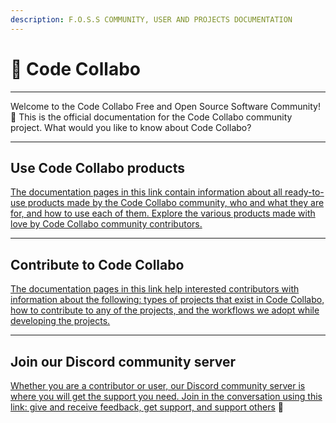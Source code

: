 ```yaml
---
description: F.O.S.S COMMUNITY, USER AND PROJECTS DOCUMENTATION
---
```


# 👋 Code Collabo

***

Welcome to the Code Collabo Free and Open Source Software Community! 🙌 This is the official documentation for the Code Collabo community project. What would you like to know about Code Collabo?

***

## Use Code Collabo products

[The documentation pages in this link contain information about all ready-to-use products made by the Code Collabo community, who and what they are for, and how to use each of them. Explore the various products made with love by Code Collabo community contributors.](https://code-collabo.gitbook.io/docs/)

***

## Contribute to Code Collabo

[The documentation pages in this link help interested contributors with information about the following: types of projects that exist in Code Collabo, how to contribute to any of the projects, and the workflows we adopt while developing the projects.](https://code-collabo.gitbook.io/docs/)

***

## Join our Discord community server

[Whether you are a contributor or user, our Discord community server is where you will get the support you need. Join in the conversation using this link: give and receive feedback, get support, and support others](https://discord.gg/p3YSnWfn) 🤝
